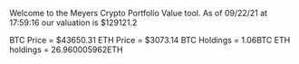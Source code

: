 Welcome to the Meyers Crypto Portfolio Value tool. 
As of 09/22/21 at 17:59:16 our valuation is $129121.2 

BTC Price = $43650.31
 ETH Price = $3073.14
BTC Holdings = 1.06BTC
 ETH holdings = 26.960005962ETH 

